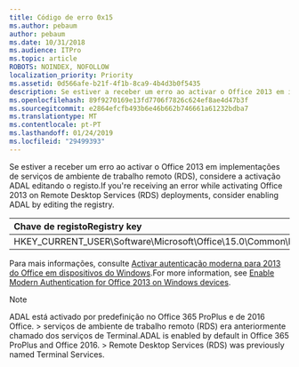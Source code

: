 ```yaml
---
title: Código de erro 0x15
ms.author: pebaum
author: pebaum
ms.date: 10/31/2018
ms.audience: ITPro
ms.topic: article
ROBOTS: NOINDEX, NOFOLLOW
localization_priority: Priority
ms.assetid: 0d566afe-b21f-4f1b-8ca9-4b4d3b0f5435
description: Se estiver a receber um erro ao activar o Office 2013 em implementações de serviços de ambiente de trabalho remoto (RDS), considere a activação ADAL editando o registo.
ms.openlocfilehash: 89f9270169e13fd7706f7826c624ef8ae4d47b3f
ms.sourcegitcommit: e2864efcfb493b6e46b662b746661a61232bdba7
ms.translationtype: MT
ms.contentlocale: pt-PT
ms.lasthandoff: 01/24/2019
ms.locfileid: "29499393"
---
```

<span data-ttu-id="617bb-103">Se estiver a receber um erro ao activar o Office 2013 em implementações de serviços de ambiente de trabalho remoto (RDS), considere a activação ADAL editando o registo.</span><span class="sxs-lookup"><span data-stu-id="617bb-103">If you're receiving an error while activating Office 2013 on Remote Desktop Services (RDS) deployments, consider enabling ADAL by editing the registry.</span></span> 
  
|<span data-ttu-id="617bb-104">**Chave de registo**</span><span class="sxs-lookup"><span data-stu-id="617bb-104">**Registry key**</span></span>|<span data-ttu-id="617bb-105">**Tipo**</span><span class="sxs-lookup"><span data-stu-id="617bb-105">**Type**</span></span>|<span data-ttu-id="617bb-106">**Value**</span><span class="sxs-lookup"><span data-stu-id="617bb-106">**Value**</span></span>|
|:-----|:-----|:-----|
|<span data-ttu-id="617bb-107">HKEY_CURRENT_USER\Software\Microsoft\Office\15.0\Common\Identity\EnableADAL</span><span class="sxs-lookup"><span data-stu-id="617bb-107">HKEY_CURRENT_USER\Software\Microsoft\Office\15.0\Common\Identity\EnableADAL</span></span>  <br/> |<span data-ttu-id="617bb-108">REG_DWORD</span><span class="sxs-lookup"><span data-stu-id="617bb-108">REG_DWORD</span></span>  <br/> |<span data-ttu-id="617bb-109">1.</span><span class="sxs-lookup"><span data-stu-id="617bb-109">1</span></span>  <br/> |
   
<span data-ttu-id="617bb-110">Para mais informações, consulte [Activar autenticação moderna para 2013 do Office em dispositivos do Windows](https://docs.microsoft.com/office365/admin/security-and-compliance/enable-modern-authentication).</span><span class="sxs-lookup"><span data-stu-id="617bb-110">For more information, see [Enable Modern Authentication for Office 2013 on Windows devices](https://docs.microsoft.com/office365/admin/security-and-compliance/enable-modern-authentication).</span></span>
  
> [!NOTE]
>  <span data-ttu-id="617bb-p101">ADAL está activado por predefinição no Office 365 ProPlus e de 2016 Office. > serviços de ambiente de trabalho remoto (RDS) era anteriormente chamado dos serviços de Terminal.</span><span class="sxs-lookup"><span data-stu-id="617bb-p101">ADAL is enabled by default in Office 365 ProPlus and Office 2016. >  Remote Desktop Services (RDS) was previously named Terminal Services.</span></span> 
  

